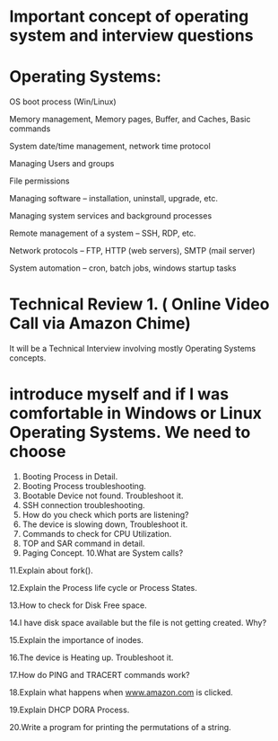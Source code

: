 # Important concept of operating system and interview questions



# Operating Systems:

OS boot process (Win/Linux)

Memory management, Memory pages, Buffer, and Caches, Basic commands

System date/time management, network time protocol

Managing Users and groups

File permissions

Managing software – installation, uninstall, upgrade, etc.

Managing system services and background processes

Remote management of a system – SSH, RDP, etc.

Network protocols – FTP, HTTP (web servers), SMTP (mail server)

System automation – cron, batch jobs, windows startup tasks



# Technical Review 1. ( Online Video Call via Amazon Chime)

It will be a Technical Interview involving mostly Operating Systems concepts.

# introduce myself and if I was comfortable in Windows or Linux Operating Systems. We need to choose

1. Booting Process in Detail.
2. Booting Process troubleshooting.
3. Bootable Device not found. Troubleshoot it.
4. SSH connection troubleshooting.
5. How do you check which ports are listening?
6. The device is slowing down, Troubleshoot it.
7. Commands to check for CPU Utilization.
8. TOP and SAR command in detail.
9. Paging Concept.
10.What are System calls?
   
11.Explain about fork().

12.Explain the Process life cycle or Process States.

13.How to check for Disk Free space.

14.I have disk space available but the file is not getting created. Why?

15.Explain the importance of inodes.

16.The device is Heating up. Troubleshoot it.

17.How do PING and TRACERT commands work?

18.Explain what happens when www.amazon.com is clicked.

19.Explain DHCP DORA Process.

20.Write a program for printing the permutations of a string.
